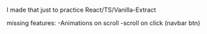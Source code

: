 I made that just to practice React/TS/Vanilla-Extract

missing features:
-Animations on scroll
-scroll on click (navbar btn)